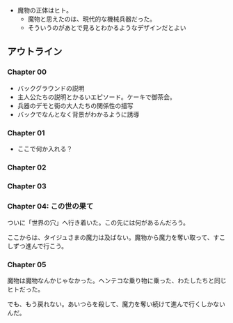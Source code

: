 
- 魔物の正体はヒト。
  - 魔物と思えたのは、現代的な機械兵器だった。
  - そういうのがあとで見るとわかるようなデザインだとよい

## アウトライン

### Chapter 00

 - バックグラウンドの説明
 - 主人公たちの説明とかるいエピソード。ケーキで御茶会。
 - 兵器のデモと街の大人たちの関係性の描写
 - バックでなんとなく背景がわかるように誘導

### Chapter 01

 - ここで何か入れる？

### Chapter 02


### Chapter 03


### Chapter 04: この世の果て


ついに「世界の穴」へ行き着いた。この先には何があるんだろう。  

ここからは、タイジュさまの魔力は及ばない。魔物から魔力を奪い取って、すこしずつ進んで行こう。

### Chapter 05


魔物は魔物なんかじゃなかった。ヘンテコな乗り物に乗った、わたしたちと同じヒトだった。  

でも、もう戻れない。あいつらを殺して、魔力を奪い続けて進んで行くしかないんだ。

